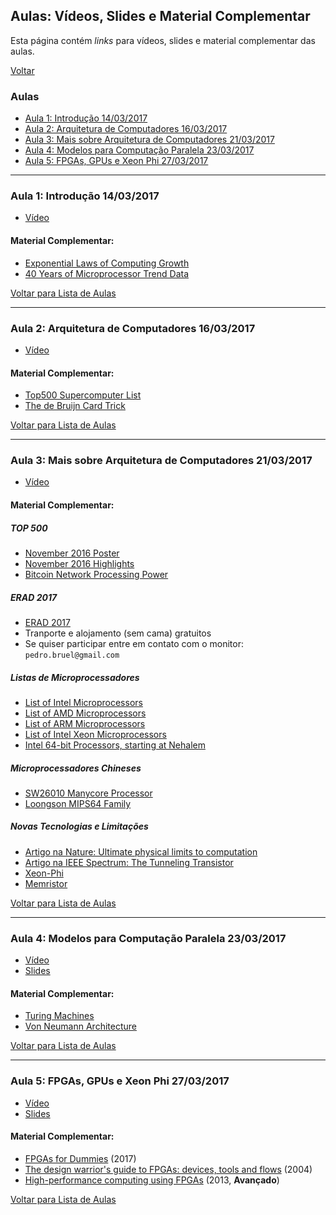 ## Aulas: Vídeos, Slides e Material Complementar

Esta página contém *links* para vídeos, slides e material complementar das
aulas.

[Voltar](./index.html)

### Aulas

- [Aula 1: Introdução 14/03/2017](#aula-1-introdução-14032017)
- [Aula 2: Arquitetura de Computadores 16/03/2017](#aula-2-arquitetura-de-computadores-16032017)
- [Aula 3: Mais sobre Arquitetura de Computadores 21/03/2017](#aula-3-mais-sobre-arquitetura-de-computadores-21032017)
- [Aula 4: Modelos para Computação Paralela 23/03/2017](#aula-4-modelos-para-computação-paralela-23032017)
- [Aula 5: FPGAs, GPUs e Xeon Phi 27/03/2017](#aula-5-fpgas-gpus-e-xeon-phi-27032017)

---

### Aula 1: Introdução 14/03/2017

- [Vídeo](https://goo.gl/photos/E2mRyuxvb4cr9AA77)

#### Material Complementar:

- [Exponential Laws of Computing Growth](http://cacm.acm.org/magazines/2017/1/211094-exponential-laws-of-computing-growth/fulltext)
- [40 Years of Microprocessor Trend Data](https://www.karlrupp.net/2015/06/40-years-of-microprocessor-trend-data/)

[Voltar para Lista de Aulas](#aulas)

---

### Aula 2: Arquitetura de Computadores 16/03/2017

- [Vídeo](https://goo.gl/photos/VittvNJ8tbLwUKJy6)

#### Material Complementar:

- [Top500 Supercomputer List](https://www.top500.org/)
- [The de Bruijn Card Trick](https://golem.ph.utexas.edu/category/2015/01/mathematics_and_magic_the_de_b.html)

[Voltar para Lista de Aulas](#aulas)

---

### Aula 3: Mais sobre Arquitetura de Computadores 21/03/2017

- [Vídeo](https://goo.gl/photos/fH1e7ch6QqgjYktt5)

#### Material Complementar:

##### TOP 500

- [November 2016 Poster](http://paca.ime.usp.br/pluginfile.php/116791/mod_resource/content/1/TOP500_201611_Poster.pdf)
- [November 2016 Highlights](https://www.top500.org/lists/2016/11/highlights/)
- [Bitcoin Network Processing Power](http://jasondrowley.com/2015/12/04/the-bitcoin-network-is-11000x-faster-than-the-top-500-supercomputers-combined/)

##### ERAD 2017

- [ERAD 2017](http://www.erad-sp.org)
- Tranporte e alojamento (sem cama) gratuitos
- Se quiser participar entre em contato com o monitor: `pedro.bruel@gmail.com`

##### Listas de Microprocessadores

- [List of Intel Microprocessors](https://en.wikipedia.org/wiki/List_of_Intel_microprocessors)
- [List of AMD Microprocessors](https://en.wikipedia.org/wiki/List_of_AMD_microprocessors)
- [List of ARM Microprocessors](https://en.wikipedia.org/wiki/List_of_ARM_microarchitectures)
- [List of Intel Xeon Microprocessors](https://en.wikipedia.org/wiki/List_of_Intel_Xeon_microprocessors)
- [Intel 64-bit Processors, starting at Nehalem](https://en.wikipedia.org/wiki/List_of_Intel_microprocessors#64-bit_processors:_Intel_64_.E2.80.93_Nehalem_microarchitecture)

##### Microprocessadores Chineses

- [SW26010 Manycore Processor](https://en.wikipedia.org/wiki/SW26010)
- [Loongson MIPS64 Family](https://en.wikipedia.org/wiki/Loongson)

##### Novas Tecnologias e Limitações

- [Artigo na Nature: Ultimate physical limits to computation](https://arxiv.org/pdf/quant-ph/9908043.pdf)
- [Artigo na IEEE Spectrum: The Tunneling Transistor](http://spectrum.ieee.org/semiconductors/devices/the-tunneling-transistor)
- [Xeon-Phi](https://en.wikipedia.org/wiki/Xeon_Phi)
- [Memristor](https://en.wikipedia.org/wiki/Memristor)

[Voltar para Lista de Aulas](#aulas)

---

### Aula 4: Modelos para Computação Paralela 23/03/2017

- [Vídeo](https://goo.gl/photos/S44SBaDPD2bPZCSQ8)
- [Slides](http://paca.ime.usp.br/pluginfile.php/118368/mod_resource/content/1/aula4.pdf)

#### Material Complementar:

- [Turing Machines](https://en.wikipedia.org/wiki/Turing_machine)
- [Von Neumann Architecture](https://en.wikipedia.org/wiki/Von_Neumann_architecture)

[Voltar para Lista de Aulas](#aulas)

---

### Aula 5: FPGAs, GPUs e Xeon Phi 27/03/2017

- [Vídeo](https://goo.gl/photos/BbbARhDScMq8iqHu5)
- [Slides](https://github.com/phrb/MAC5742-0219-fpgas-gpus-xeonphi/raw/master/fpgas-gpus-xeonphi.pdf)

#### Material Complementar:

- [FPGAs for Dummies](https://www.altera.com/content/dam/altera-www/global/en_US/pdfs/literature/misc/fpgas_for_dummies_ebook.pdf) (2017)
- [The design warrior's guide to FPGAs: devices, tools and flows](https://www.elsevier.com/books/the-design-warriors-guide-to-fpgas/maxfield/978-0-7506-7604-5) (2004)
- [High-performance computing using FPGAs](https://www.springer.com/br/book/9781461417903) (2013, **Avançado**)

[Voltar para Lista de Aulas](#aulas)
